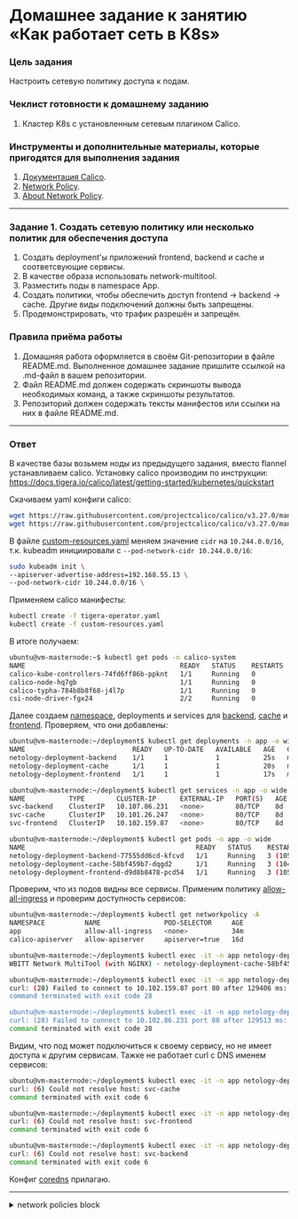 # Домашнее задание к занятию «Как работает сеть в K8s»

### Цель задания

Настроить сетевую политику доступа к подам.

### Чеклист готовности к домашнему заданию

1. Кластер K8s с установленным сетевым плагином Calico.

### Инструменты и дополнительные материалы, которые пригодятся для выполнения задания

1. [Документация Calico](https://www.tigera.io/project-calico/).
2. [Network Policy](https://kubernetes.io/docs/concepts/services-networking/network-policies/).
3. [About Network Policy](https://docs.projectcalico.org/about/about-network-policy).

-----

### Задание 1. Создать сетевую политику или несколько политик для обеспечения доступа

1. Создать deployment'ы приложений frontend, backend и cache и соответсвующие сервисы.
2. В качестве образа использовать network-multitool.
3. Разместить поды в namespace App.
4. Создать политики, чтобы обеспечить доступ frontend -> backend -> cache. Другие виды подключений должны быть запрещены.
5. Продемонстрировать, что трафик разрешён и запрещён.

### Правила приёма работы

1. Домашняя работа оформляется в своём Git-репозитории в файле README.md. Выполненное домашнее задание пришлите ссылкой на .md-файл в вашем репозитории.
2. Файл README.md должен содержать скриншоты вывода необходимых команд, а также скриншоты результатов.
3. Репозиторий должен содержать тексты манифестов или ссылки на них в файле README.md.

---

### Ответ

В качестве базы возьмем ноды из предыдущего задания, вместо flannel устанавливаем calico. Установку calico производим по инструкции: https://docs.tigera.io/calico/latest/getting-started/kubernetes/quickstart

Скачиваем yaml конфиги calico:

```bash
wget https://raw.githubusercontent.com/projectcalico/calico/v3.27.0/manifests/tigera-operator.yaml
wget https://raw.githubusercontent.com/projectcalico/calico/v3.27.0/manifests/custom-resources.yaml
```

В файле [custom-resources.yaml](assets/custom-resources.yaml) меняем значение `cidr` на `10.244.0.0/16`, т.к. kubeadm инициировали с `--pod-network-cidr 10.244.0.0/16`:

```bash
sudo kubeadm init \
--apiserver-advertise-address=192.168.55.13 \
--pod-network-cidr 10.244.0.0/16 \
```

Применяем calico манифесты:

```bash
kubectl create -f tigera-operator.yaml
kubectl create -f custom-resources.yaml
```

В итоге получаем:

```bash
ubuntu@vm-masternode:~$ kubectl get pods -n calico-system
NAME                                       READY   STATUS    RESTARTS   AGE
calico-kube-controllers-74fd6ff86b-ppknt   1/1     Running   0          5m42s
calico-node-hq7gb                          1/1     Running   0          5m42s
calico-typha-784b8b8f68-j4l7p              1/1     Running   0          5m42s
csi-node-driver-fgx24                      2/2     Running   0          5m42s

```

Далее создаем [namespace](assets/namespace.yaml), deployments и services для [backend](assets/backend.yaml), [cache](assets/cache.yaml) и [frontend](assets/frontend.yaml).
Проверяем, что они добавлены:

```bash
ubuntu@vm-masternode:~/deployment$ kubectl get deployments -n app -o wide
NAME                           READY   UP-TO-DATE   AVAILABLE   AGE   CONTAINERS   IMAGES                    SELECTOR
netology-deployment-backend    1/1     1            1           25s   multitool    wbitt/network-multitool   app=app-back
netology-deployment-cache      1/1     1            1           20s   multitool    wbitt/network-multitool   app=app-cache
netology-deployment-frontend   1/1     1            1           17s   multitool    wbitt/network-multitool   app=app-front

ubuntu@vm-masternode:~/deployment$ kubectl get services -n app -o wide
NAME           TYPE        CLUSTER-IP      EXTERNAL-IP   PORT(S)   AGE   SELECTOR
svc-backend    ClusterIP   10.107.86.231   <none>        80/TCP    8d    app=app-back
svc-cache      ClusterIP   10.101.26.247   <none>        80/TCP    8d    app=app-cache
svc-frontend   ClusterIP   10.102.159.87   <none>        80/TCP    8d    app=app-front

ubuntu@vm-masternode:~/deployment$ kubectl get pods -n app -o wide
NAME                                           READY   STATUS    RESTARTS       AGE   IP               NODE        NOMINATED NODE   READINESS GATES
netology-deployment-backend-77555dd6cd-kfcvd   1/1     Running   3 (105m ago)   8d    10.244.183.82    vm-node03   <none>           <none>
netology-deployment-cache-58bf459b7-dqgd2      1/1     Running   3 (104m ago)   8d    10.244.188.75    vm-node01   <none>           <none>
netology-deployment-frontend-d9d8b8478-pcd54   1/1     Running   3 (105m ago)   8d    10.244.187.145   vm-node02   <none>           <none>
```

Проверим, что из подов видны все сервисы. Применим политику [allow-all-ingress](assets/np-allowall.yaml) и проверим доступность сервисов:

```bash
ubuntu@vm-masternode:~/deployment$ kubectl get networkpolicy -A
NAMESPACE          NAME                POD-SELECTOR     AGE
app                allow-all-ingress   <none>           34m
calico-apiserver   allow-apiserver     apiserver=true   16d
```

```bash
ubuntu@vm-masternode:~/deployment$ kubectl exec -it -n app netology-deployment-cache-58bf459b7-dqgd2 -- curl 10.101.26.247:80
WBITT Network MultiTool (with NGINX) - netology-deployment-cache-58bf459b7-dqgd2 - 10.244.188.75 - HTTP: 80 , HTTPS: 443 . (Formerly praqma/network-multitool)

ubuntu@vm-masternode:~/deployment$ kubectl exec -it -n app netology-deployment-cache-58bf459b7-dqgd2 -- curl 10.102.159.87:80
curl: (28) Failed to connect to 10.102.159.87 port 80 after 129406 ms: Couldn't connect to server
command terminated with exit code 28

ubuntu@vm-masternode:~/deployment$ kubectl exec -it -n app netology-deployment-cache-58bf459b7-dqgd2 -- curl 10.102.86.231:80
curl: (28) Failed to connect to 10.102.86.231 port 80 after 129513 ms: Couldn't connect to server
command terminated with exit code 28
```

Видим, что под может подключиться к своему сервису, но не имеет доступа к другим сервисам. Тажке не работает curl с DNS именем сервисов:

```bash
ubuntu@vm-masternode:~/deployment$ kubectl exec -it -n app netology-deployment-cache-58bf459b7-dqgd2 -- curl svc-cache
curl: (6) Could not resolve host: svc-cache
command terminated with exit code 6

ubuntu@vm-masternode:~/deployment$ kubectl exec -it -n app netology-deployment-cache-58bf459b7-dqgd2 -- curl svc-frontend
curl: (6) Could not resolve host: svc-frontend
command terminated with exit code 6

ubuntu@vm-masternode:~/deployment$ kubectl exec -it -n app netology-deployment-cache-58bf459b7-dqgd2 -- curl svc-backend
curl: (6) Could not resolve host: svc-backend
command terminated with exit code 6
```

Конфиг [coredns](assets/coredns.yaml) прилагаю.

---

<details>
<summary> network policies block</summary>
Теперь создаем сетевые политики для наших приложений. Создаем политику [deny-all](assets/np-denyall.yaml) и отдельные политики доступа к подам для [frontend](assets/np-frontend.yaml), [backend](assets/np-backend.yaml) и [cache](assets/np-cache.yaml).

```bash

ubuntu@vm-masternode:~/deployment$ kubectl get networkpolicy -n app -o wide
NAME                  POD-SELECTOR    AGE
np-backend            app=app-back    13m
np-cache              app=app-cache   13m
np-deny-all           <none>          13m
np-frontend           app=app-front   13m

```

</details>
